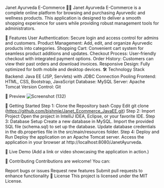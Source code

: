 Janet Ayurveda E-Commerce 🌿✨
Janet Ayurveda E-Commerce is a complete online platform for browsing and purchasing Ayurvedic and wellness products. This application is designed to deliver a smooth shopping experience for users while providing robust management tools for administrators.

🌟 Features
User Authentication: Secure login and access control for admins and customers.
Product Management: Add, edit, and organize Ayurvedic products into categories.
Shopping Cart: Convenient cart system for seamless product additions and updates.
Checkout Process: User-friendly checkout with integrated payment options.
Order History: Customers can view their past orders and download invoices.
Responsive Design: Fully optimized for both mobile and desktop devices.
🛠 Technology Stack
Backend: Java EE (JSP, Servlets) with JDBC Connection Pooling
Frontend: HTML, CSS, Bootstrap, JavaScript
Database: MySQL
Server: Apache Tomcat
Version Control: Git

📸 Preview
![Screenshot (132)](https://github.com/user-attachments/assets/03629a8e-5dfe-46f7-86dd-c1efc4d3399d)


🚀 Getting Started
Step 1: Clone the Repository
bash
Copy
Edit
git clone (https://github.com/bishmie/Janet_Ecommerce_JavaEE.git)
Step 2: Import Project
Open the project in IntelliJ IDEA, Eclipse, or your favorite IDE.
Step 3: Database Setup
Create a new database in MySQL.
Import the provided SQL file (schema.sql) to set up the database.
Update database credentials in the db.properties file in the src/main/resources folder.
Step 4: Deploy and Run
Deploy the application on an Apache Tomcat server.
Access the application in your browser at http://localhost:8080/JanetAyurveda.

🛒 Live Demo
(Add a link or video showcasing the application in action.)

🤝 Contributing
Contributions are welcome! You can:

Report bugs or issues
Request new features
Submit pull requests to enhance functionality
📜 License
This project is licensed under the MIT License.
